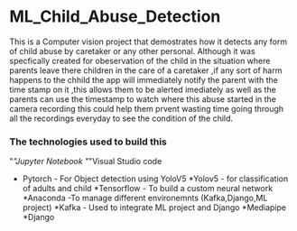 # ML_Child_Abuse_Detection
This is a Computer vision project that demostrates how it detects any form of child abuse by caretaker or any other personal.
Although it was specfically created for obeservation of the child in the situation where parents leave there children in the care
of a caretaker ,if any sort of harm happens to the chhild the app will immediately notify the parent with the time stamp on it ,this allows
them to be alerted imediately as well as the parents can use the timestamp to watch where this abuse started in the camera recording this could help them prvent
wasting time going through all the recordings everyday to see the condition of the child.

### The technologies used to build this
"*"Jupyter Notebook 
"*"Visual Studio code 
* Pytorch - For Object detection using YoloV5
*Yolov5 - for classification of adults and child
*Tensorflow - To build a custom neural network
*Anaconda -To manage different environemnts (Kafka,Django,ML project)
*Kafka - Used to integrate ML project and Django 
*Mediapipe
*Django

